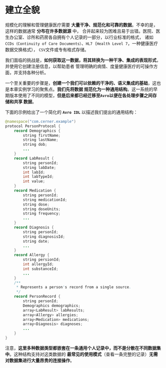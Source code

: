建立全貌
=========================================================================
规模化的理解和管理健康医疗需要 **大量干净、规范化和可靠的数据**。不幸的是，这样的数据通常 **分布在许多数据源** 中，
合并起来较为困难且易于出错。医院、医生办公室、诊所和药房各自拥有个人记录的一部分，以行业标准的格式，
诸如`CCDs（Continuity of Care Documents）`、`HL7`（`Health Level 7`，一种健康医疗数据交换格式），
`CSV`文件或专有格式存储。

我们面临的挑战是，**如何获取这一数据，将其转换为一种干净、集成的表现形式**，并使用它创建注册信息，以帮助患者
管理明确的病情、度量健康医疗的可操作方面，并支持各种分析。

一个至关重要的步骤是，**创建一个我们可以依赖的干净的、语义集成的基础**，这也是本章实例学习的聚焦点。**我们先将数据
规范化为一种通用结构**。这一系统的早期版本使用了不同的模型，**但是后来都已经迁移至`Avro`以便在各处理步骤之间存储和共享
数据**。

下面的示例给出了一个简化的 **`Avro IDL`** 以描述我们提出的通用结构：
```java
@namespace("com.cerner.example")
protocol PersonProtocol {
    record Demographics {
        string firstName;
        string lastName;
        string dob;
        ...
    }
    record LabResult {
        string personId;
        string labDate;
        int labId;
        int labTypeId;
        int value;
    }
    record Medication {
        string personId;
        string medicationId;
        string dose;
        string doseUnits;
        string frequency;
        ...
    }
    record Diagnosis {
        string personId;
        string diagnosisId;
        string date;
        ...
    }
    record Allergy {
        string persionId;
        int allergyId;
        int substanceId;
        ...
    }
    /**
     * Represents a person's record from a single source.
     */
    record PersonRecord {
        string personId;
        Demographics demographics;
        array<LabResult> labResults;
        array<Allergy> allergies;
        array<Medication> medications;
        array<Diagnosis> diagnoses;
        ...
    }
}
```
注意，**这里多种数据类型都嵌套在一条通用个人记录中，而不是分散在不同数据集中**。这种结构支持对这类数据的
**最常见的使用模式**（查看一条完整的记录）**无需对数据集进行大量昂贵的连接操作**。


